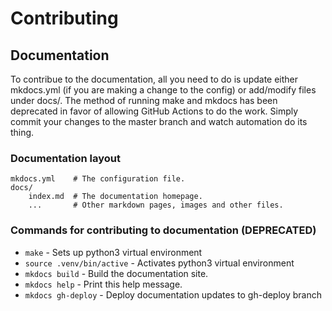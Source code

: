 # Contributing

## Documentation

To contribue to the documentation, all you need to do is update either mkdocs.yml (if you are making a change to the config) or add/modify files under docs/. The method of running make and mkdocs has been deprecated in favor of allowing GitHub Actions to do the work. Simply commit your changes to the master branch and watch automation do its thing.

### Documentation layout

    mkdocs.yml    # The configuration file.
    docs/
        index.md  # The documentation homepage.
        ...       # Other markdown pages, images and other files.

### Commands for contributing to documentation (DEPRECATED)

* `make` - Sets up python3 virtual environment
* `source .venv/bin/active` - Activates python3 virtual environment
* `mkdocs build` - Build the documentation site.
* `mkdocs help` - Print this help message.
* `mkdocs gh-deploy` - Deploy documentation updates to gh-deploy branch
